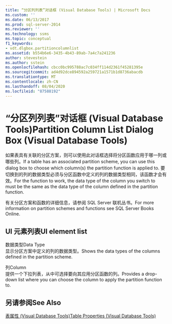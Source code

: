 ```yaml
---
title: “分区列列表”对话框 (Visual Database Tools) | Microsoft Docs
ms.custom: ''
ms.date: 06/13/2017
ms.prod: sql-server-2014
ms.reviewer: ''
ms.technology: ssms
ms.topic: conceptual
f1_keywords:
- vdt.dlgbox.partitioncolumnlist
ms.assetid: b554b6e6-3435-4b43-89ab-7a4c7a241236
author: stevestein
ms.author: sstein
ms.openlocfilehash: cbcc0bc995788ac7c034ff114d2361f45281395e
ms.sourcegitcommit: ad4d92dce894592a259721a1571b1d8736abacdb
ms.translationtype: MT
ms.contentlocale: zh-CN
ms.lasthandoff: 08/04/2020
ms.locfileid: "87588192"
---
```

# <a name="partition-column-list-dialog-box-visual-database-tools"></a><span data-ttu-id="aab5a-102">“分区列列表”对话框 (Visual Database Tools)</span><span class="sxs-lookup"><span data-stu-id="aab5a-102">Partition Column List Dialog Box (Visual Database Tools)</span></span>
  <span data-ttu-id="aab5a-103">如果表具有关联的分区方案，则可以使用此对话框选择将分区函数应用于哪一列或哪些列。</span><span class="sxs-lookup"><span data-stu-id="aab5a-103">If a table has an associated partition scheme, you can use this dialog box to choose which column(s) the partition function is applied to.</span></span> <span data-ttu-id="aab5a-104">要切换到的列的数据类型必须与分区函数中定义的列的数据类型相同，该函数才会有效。</span><span class="sxs-lookup"><span data-stu-id="aab5a-104">For the function to work, the data type of the column you switch to must be the same as the data type of the column defined in the partition function.</span></span>  
  
 <span data-ttu-id="aab5a-105">有关分区方案和函数的详细信息，请参阅 SQL Server 联机丛书。</span><span class="sxs-lookup"><span data-stu-id="aab5a-105">For more information on partition schemes and functions see SQL Server Books Online.</span></span>  
  
## <a name="ui-element-list"></a><span data-ttu-id="aab5a-106">UI 元素列表</span><span class="sxs-lookup"><span data-stu-id="aab5a-106">UI element list</span></span>  
 <span data-ttu-id="aab5a-107">数据类型</span><span class="sxs-lookup"><span data-stu-id="aab5a-107">Data Type</span></span>  
 <span data-ttu-id="aab5a-108">显示分区方案中定义的列的数据类型。</span><span class="sxs-lookup"><span data-stu-id="aab5a-108">Shows the data types of the columns defined in the partition scheme.</span></span>  
  
 <span data-ttu-id="aab5a-109">列</span><span class="sxs-lookup"><span data-stu-id="aab5a-109">Column</span></span>  
 <span data-ttu-id="aab5a-110">提供一个下拉列表，从中可选择要向其应用分区函数的列。</span><span class="sxs-lookup"><span data-stu-id="aab5a-110">Provides a drop-down list where you can choose the column to apply the partition function to.</span></span>  
  
## <a name="see-also"></a><span data-ttu-id="aab5a-111">另请参阅</span><span class="sxs-lookup"><span data-stu-id="aab5a-111">See Also</span></span>  
 [<span data-ttu-id="aab5a-112">表属性 (Visual Database Tools)</span><span class="sxs-lookup"><span data-stu-id="aab5a-112">Table Properties &#40;Visual Database Tools&#41;</span></span>](visual-database-tools.md)  
  
  
